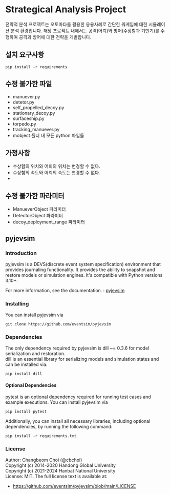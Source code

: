 # Strategical Analysis Project
전략적 분석 프로젝트는 오토마타를 활용한 응용사례로 간단한 워게임에 대한 시뮬레이션 분석 환경입니다. 
해당 프로젝트 내에서는 공격(어뢰)와 방어(수상함과 기만기)를 수행하여 공격과 방어에 대한 전략을 개발합니다. 

## 설치 요구사항
```
pip install -r requirements
```

## 수정 불가한 파일
 - manuever.py
 - detetor.py
 - self_propelled_decoy.py
 - stationary_decoy.py
 - surfaceship.py
 - torpedo.py
 - tracking_manuever.py
 - mobject 폴더 내 모든 python 파일들

## 가정사항
 - 수상함의 위치와 어뢰의 위치는 변경할 수 없다. 
 - 수상함의 속도와 어뢰의 속도는 변경할 수 없다. 
 - 

## 수정 불가한 파라미터
 - ManueverObject 파라미터
 - DetectorObject 파라미터
 - decoy_deployment_range 파라미터

## pyjevsim
### Introduction
pyjevsim is a DEVS(discrete event system specification) environment that provides journaling functionality.
It provides the ability to snapshot and restore models or simulation engines.
It's compatible with Python versions 3.10+.
   
For more information, see the documentation. : [pyjevsim](https://pyjevsim.readthedocs.io/en/main/)
   
### Installing
You can install pyjevsim via
```
git clone https://github.com/eventsim/pyjevsim
```
   
### Dependencies
The only dependency required by pyjevsim is dill ~= 0.3.6 for model serialization and restoration.  
dill is an essential library for serializing models and simulation states and can be installed via. 
```
pip install dill
```
   
#### Optional Dependencies
pytest is an optional dependency required for running test cases and example executions. 
You can install pyjevsim via
```
pip install pytest
```
   
Additionally, you can install all necessary libraries, including optional dependencies, by running the following command:
```
pip install -r requirements.txt
```

### License   
Author: Changbeom Choi (@cbchoi)   
Copyright (c) 2014-2020 Handong Global University      
Copyright (c) 2021-2024 Hanbat National University    
License: MIT.  The full license text is available at:   
 - https://github.com/eventsim/pyjevsim/blob/main/LICENSE   
